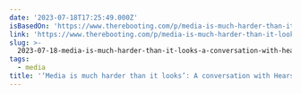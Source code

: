 ```yaml
---
date: '2023-07-18T17:25:49.000Z'
isBasedOn: 'https://www.therebooting.com/p/media-is-much-harder-than-it-looks#details'
link: 'https://www.therebooting.com/p/media-is-much-harder-than-it-looks#details'
slug: >-
  2023-07-18-media-is-much-harder-than-it-looks-a-conversation-with-hearsts-david-ca
tags:
  - media
title: '‘Media is much harder than it looks’: A conversation with Hearst’s David Ca'
---
```


